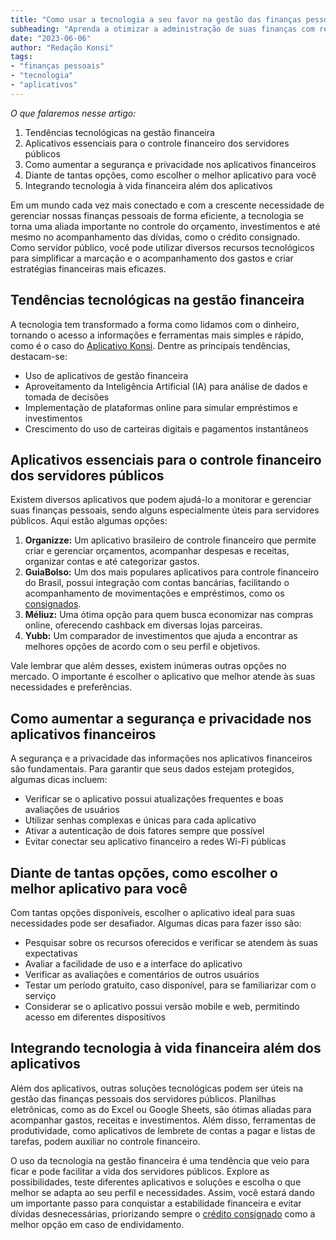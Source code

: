 ```yaml
---
title: "Como usar a tecnologia a seu favor na gestão das finanças pessoais enquanto servidor público"
subheading: "Aprenda a otimizar a administração de suas finanças com recursos tecnológicos e aplicativos que facilitam a vida dos servidores públicos"
date: "2023-06-06"
author: "Redação Konsi"
tags:
- "finanças pessoais"
- "tecnologia"
- "aplicativos"
---
```


_O que falaremos nesse artigo:_
1. Tendências tecnológicas na gestão financeira
2. Aplicativos essenciais para o controle financeiro dos servidores públicos
3. Como aumentar a segurança e privacidade nos aplicativos financeiros
4. Diante de tantas opções, como escolher o melhor aplicativo para você
5. Integrando tecnologia à vida financeira além dos aplicativos

Em um mundo cada vez mais conectado e com a crescente necessidade de gerenciar nossas finanças pessoais de forma eficiente, a tecnologia se torna uma aliada importante no controle do orçamento, investimentos e até mesmo no acompanhamento das dívidas, como o crédito consignado. Como servidor público, você pode utilizar diversos recursos tecnológicos para simplificar a marcação e o acompanhamento dos gastos e criar estratégias financeiras mais eficazes.

## Tendências tecnológicas na gestão financeira

A tecnologia tem transformado a forma como lidamos com o dinheiro, tornando o acesso a informações e ferramentas mais simples e rápido, como é o caso do [Aplicativo Konsi](https://konsi.com.br). Dentre as principais tendências, destacam-se:

- Uso de aplicativos de gestão financeira
- Aproveitamento da Inteligência Artificial (IA) para análise de dados e tomada de decisões
- Implementação de plataformas online para simular empréstimos e investimentos
- Crescimento do uso de carteiras digitais e pagamentos instantâneos

## Aplicativos essenciais para o controle financeiro dos servidores públicos

Existem diversos aplicativos que podem ajudá-lo a monitorar e gerenciar suas finanças pessoais, sendo alguns especialmente úteis para servidores públicos. Aqui estão algumas opções:

1. **Organizze:** Um aplicativo brasileiro de controle financeiro que permite criar e gerenciar orçamentos, acompanhar despesas e receitas, organizar contas e até categorizar gastos.
2. **GuiaBolso:** Um dos mais populares aplicativos para controle financeiro do Brasil, possui integração com contas bancárias, facilitando o acompanhamento de movimentações e empréstimos, como os [consignados](https://konsi.com.br/downloads).
3. **Méliuz:** Uma ótima opção para quem busca economizar nas compras online, oferecendo cashback em diversas lojas parceiras.
4. **Yubb:** Um comparador de investimentos que ajuda a encontrar as melhores opções de acordo com o seu perfil e objetivos.

Vale lembrar que além desses, existem inúmeras outras opções no mercado. O importante é escolher o aplicativo que melhor atende às suas necessidades e preferências.

## Como aumentar a segurança e privacidade nos aplicativos financeiros

A segurança e a privacidade das informações nos aplicativos financeiros são fundamentais. Para garantir que seus dados estejam protegidos, algumas dicas incluem:

- Verificar se o aplicativo possui atualizações frequentes e boas avaliações de usuários
- Utilizar senhas complexas e únicas para cada aplicativo
- Ativar a autenticação de dois fatores sempre que possível
- Evitar conectar seu aplicativo financeiro a redes Wi-Fi públicas

## Diante de tantas opções, como escolher o melhor aplicativo para você

Com tantas opções disponíveis, escolher o aplicativo ideal para suas necessidades pode ser desafiador. Algumas dicas para fazer isso são:

- Pesquisar sobre os recursos oferecidos e verificar se atendem às suas expectativas
- Avaliar a facilidade de uso e a interface do aplicativo
- Verificar as avaliações e comentários de outros usuários
- Testar um período gratuito, caso disponível, para se familiarizar com o serviço
- Considerar se o aplicativo possui versão mobile e web, permitindo acesso em diferentes dispositivos

## Integrando tecnologia à vida financeira além dos aplicativos

Além dos aplicativos, outras soluções tecnológicas podem ser úteis na gestão das finanças pessoais dos servidores públicos. Planilhas eletrônicas, como as do Excel ou Google Sheets, são ótimas aliadas para acompanhar gastos, receitas e investimentos. Além disso, ferramentas de produtividade, como aplicativos de lembrete de contas a pagar e listas de tarefas, podem auxiliar no controle financeiro.

O uso da tecnologia na gestão financeira é uma tendência que veio para ficar e pode facilitar a vida dos servidores públicos. Explore as possibilidades, teste diferentes aplicativos e soluções e escolha o que melhor se adapta ao seu perfil e necessidades. Assim, você estará dando um importante passo para conquistar a estabilidade financeira e evitar dívidas desnecessárias, priorizando sempre o [crédito consignado](https://konsi.com.br/downloads) como a melhor opção em caso de endividamento.